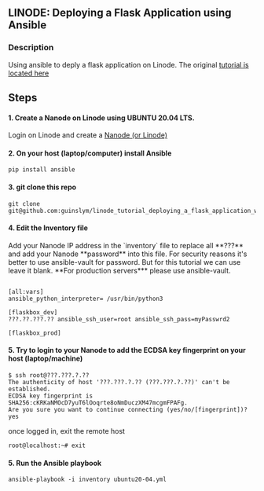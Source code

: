 
## LINODE: Deploying a Flask Application using Ansible


### Description
<p>
  Using ansible to deply a flask application on Linode. The original <a href="https://www.linode.com/docs/development/python/flask-and-gunicorn-on-ubuntu/" target="_blank">tutorial is located here</a>
</p>

## Steps

#### 1. Create a Nanode on Linode using UBUNTU 20.04 LTS.
<p>
  Login on Linode and create a <a href="https://cloud.linode.com/linodes/create" target="_blank">Nanode (or Linode)</a>
</p>

#### 2. On your host (laptop/computer) install Ansible
```shell 
pip install ansible
```
#### 3. git clone this repo
```shell 
git clone git@github.com:guinslym/linode_tutorial_deploying_a_flask_application_with_ansible.git
```
#### 4. Edit the Inventory file
<p>
 Add your Nanode IP address in the `inventory` file to replace all **???** and add your Nanode **password** into this file. For security reasons it's better to use ansible-vault for password. But for this tutorial we can use leave it blank. **For production servers*** please use ansible-vault.
</p>

```shell 

[all:vars]
ansible_python_interpreter= /usr/bin/python3

[flaskbox_dev]
???.??.???.?? ansible_ssh_user=root ansible_ssh_pass=myPasswrd2

[flaskbox_prod]

```
#### 5. Try to login to your Nanode to add the ECDSA key fingerprint on your host (laptop/machine)
```shell 
$ ssh root@???.???.?.??
The authenticity of host '???.???.?.?? (???.???.?.??)' can't be established.
ECDSA key fingerprint is SHA256:cKRKaNMOcD7yuT6lOoqrte8oNmDuczXM47mcgmFPAFg.
Are you sure you want to continue connecting (yes/no/[fingerprint])? yes
```
once logged in, exit the remote host
```shell 
root@localhost:~# exit
```

#### 5. Run the Ansible playbook
```shell 
ansible-playbook -i inventory ubuntu20-04.yml 
```
